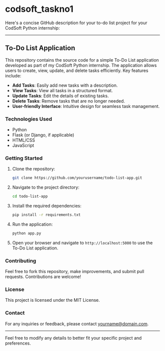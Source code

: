 # codsoft_taskno1
Here's a concise GitHub description for your to-do list project for your CodSoft Python internship:

---

## To-Do List Application

This repository contains the source code for a simple To-Do List application developed as part of my CodSoft Python internship. The application allows users to create, view, update, and delete tasks efficiently. Key features include:

- **Add Tasks**: Easily add new tasks with a description.
- **View Tasks**: View all tasks in a structured format.
- **Update Tasks**: Edit the details of existing tasks.
- **Delete Tasks**: Remove tasks that are no longer needed.
- **User-friendly Interface**: Intuitive design for seamless task management.

### Technologies Used
- Python
- Flask (or Django, if applicable)
- HTML/CSS
- JavaScript

### Getting Started
1. Clone the repository:
   ```sh
   git clone https://github.com/yourusername/todo-list-app.git
   ```
2. Navigate to the project directory:
   ```sh
   cd todo-list-app
   ```
3. Install the required dependencies:
   ```sh
   pip install -r requirements.txt
   ```
4. Run the application:
   ```sh
   python app.py
   ```
5. Open your browser and navigate to `http://localhost:5000` to use the To-Do List application.

### Contributing
Feel free to fork this repository, make improvements, and submit pull requests. Contributions are welcome!

### License
This project is licensed under the MIT License.

### Contact
For any inquiries or feedback, please contact [yourname@domain.com](mailto:yourname@domain.com).

---

Feel free to modify any details to better fit your specific project and preferences.

